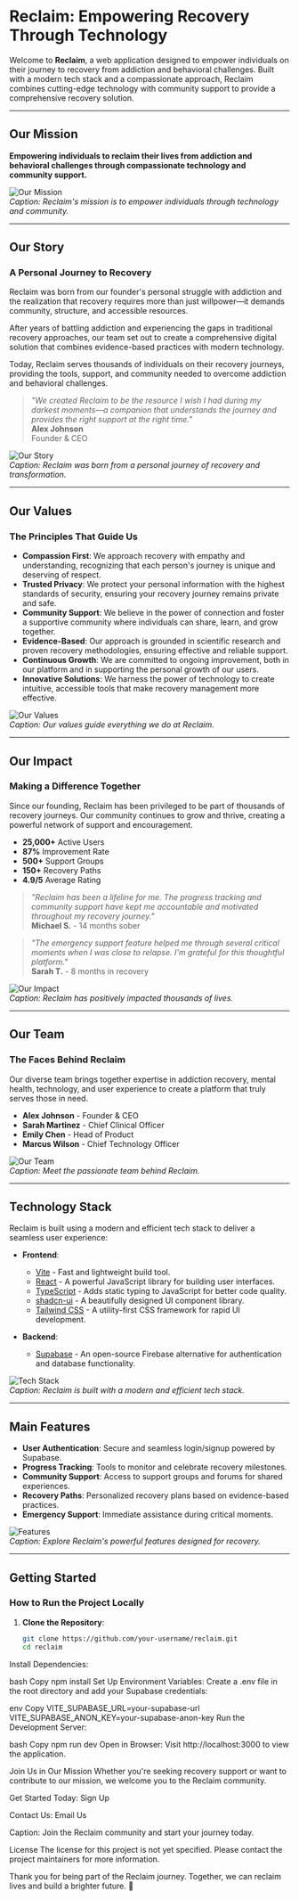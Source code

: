 # Reclaim: Empowering Recovery Through Technology

Welcome to **Reclaim**, a web application designed to empower individuals on their journey to recovery from addiction and behavioral challenges. Built with a modern tech stack and a compassionate approach, Reclaim combines cutting-edge technology with community support to provide a comprehensive recovery solution.

---

## Our Mission
**Empowering individuals to reclaim their lives from addiction and behavioral challenges through compassionate technology and community support.**

![Our Mission](https://github.com/your-username/reclaim/blob/main/images/mission.png)  
*Caption: Reclaim's mission is to empower individuals through technology and community.*

---

## Our Story
### A Personal Journey to Recovery
Reclaim was born from our founder's personal struggle with addiction and the realization that recovery requires more than just willpower—it demands community, structure, and accessible resources.

After years of battling addiction and experiencing the gaps in traditional recovery approaches, our team set out to create a comprehensive digital solution that combines evidence-based practices with modern technology.

Today, Reclaim serves thousands of individuals on their recovery journeys, providing the tools, support, and community needed to overcome addiction and behavioral challenges.

> *"We created Reclaim to be the resource I wish I had during my darkest moments—a companion that understands the journey and provides the right support at the right time."*  
> **Alex Johnson**  
> Founder & CEO

![Our Story](https://github.com/your-username/reclaim/blob/main/images/story.png)  
*Caption: Reclaim was born from a personal journey of recovery and transformation.*

---

## Our Values
### The Principles That Guide Us
- **Compassion First**: We approach recovery with empathy and understanding, recognizing that each person's journey is unique and deserving of respect.  
- **Trusted Privacy**: We protect your personal information with the highest standards of security, ensuring your recovery journey remains private and safe.  
- **Community Support**: We believe in the power of connection and foster a supportive community where individuals can share, learn, and grow together.  
- **Evidence-Based**: Our approach is grounded in scientific research and proven recovery methodologies, ensuring effective and reliable support.  
- **Continuous Growth**: We are committed to ongoing improvement, both in our platform and in supporting the personal growth of our users.  
- **Innovative Solutions**: We harness the power of technology to create intuitive, accessible tools that make recovery management more effective.

![Our Values](https://github.com/your-username/reclaim/blob/main/images/values.png)  
*Caption: Our values guide everything we do at Reclaim.*

---

## Our Impact
### Making a Difference Together
Since our founding, Reclaim has been privileged to be part of thousands of recovery journeys. Our community continues to grow and thrive, creating a powerful network of support and encouragement.

- **25,000+** Active Users  
- **87%** Improvement Rate  
- **500+** Support Groups  
- **150+** Recovery Paths  
- **4.9/5** Average Rating  

> *"Reclaim has been a lifeline for me. The progress tracking and community support have kept me accountable and motivated throughout my recovery journey."*  
> **Michael S.** - 14 months sober  

> *"The emergency support feature helped me through several critical moments when I was close to relapse. I'm grateful for this thoughtful platform."*  
> **Sarah T.** - 8 months in recovery  

![Our Impact](https://github.com/your-username/reclaim/blob/main/images/impact.png)  
*Caption: Reclaim has positively impacted thousands of lives.*

---

## Our Team
### The Faces Behind Reclaim
Our diverse team brings together expertise in addiction recovery, mental health, technology, and user experience to create a platform that truly serves those in need.

- **Alex Johnson** - Founder & CEO  
- **Sarah Martinez** - Chief Clinical Officer  
- **Emily Chen** - Head of Product  
- **Marcus Wilson** - Chief Technology Officer  

![Our Team](https://github.com/your-username/reclaim/blob/main/images/team.png)  
*Caption: Meet the passionate team behind Reclaim.*

---

## Technology Stack
Reclaim is built using a modern and efficient tech stack to deliver a seamless user experience:

- **Frontend**:  
  - [Vite](https://vitejs.dev/) - Fast and lightweight build tool.  
  - [React](https://reactjs.org/) - A powerful JavaScript library for building user interfaces.  
  - [TypeScript](https://www.typescriptlang.org/) - Adds static typing to JavaScript for better code quality.  
  - [shadcn-ui](https://ui.shadcn.com/) - A beautifully designed UI component library.  
  - [Tailwind CSS](https://tailwindcss.com/) - A utility-first CSS framework for rapid UI development.  

- **Backend**:  
  - [Supabase](https://supabase.io/) - An open-source Firebase alternative for authentication and database functionality.  

![Tech Stack](https://github.com/your-username/reclaim/blob/main/images/tech-stack.png)  
*Caption: Reclaim is built with a modern and efficient tech stack.*

---

## Main Features
- **User Authentication**: Secure and seamless login/signup powered by Supabase.  
- **Progress Tracking**: Tools to monitor and celebrate recovery milestones.  
- **Community Support**: Access to support groups and forums for shared experiences.  
- **Recovery Paths**: Personalized recovery plans based on evidence-based practices.  
- **Emergency Support**: Immediate assistance during critical moments.  

![Features](https://github.com/your-username/reclaim/blob/main/images/features.png)  
*Caption: Explore Reclaim's powerful features designed for recovery.*

---

## Getting Started
### How to Run the Project Locally
1. **Clone the Repository**:  
   ```bash
   git clone https://github.com/your-username/reclaim.git
   cd reclaim
Install Dependencies:

bash
Copy
npm install
Set Up Environment Variables:
Create a .env file in the root directory and add your Supabase credentials:

env
Copy
VITE_SUPABASE_URL=your-supabase-url
VITE_SUPABASE_ANON_KEY=your-supabase-anon-key
Run the Development Server:

bash
Copy
npm run dev
Open in Browser:
Visit http://localhost:3000 to view the application.

Join Us in Our Mission
Whether you're seeking recovery support or want to contribute to our mission, we welcome you to the Reclaim community.

Get Started Today: Sign Up

Contact Us: Email Us


Caption: Join the Reclaim community and start your journey today.

License
The license for this project is not yet specified. Please contact the project maintainers for more information.

Thank you for being part of the Reclaim journey. Together, we can reclaim lives and build a brighter future. 💛
